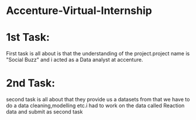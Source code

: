 # Accenture-Virtual-Internship

# 1st Task:
First task is all about is that the understanding of the project.project name is "Social Buzz" and i acted as a Data analyst at accenture.

# 2nd Task:
second task is all about that they provide us a datasets from that we have to do a data cleaning,modelling etc.i had to work on the data called Reaction data
and submit as second task
